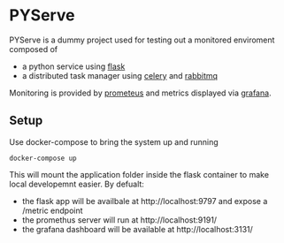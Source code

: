 # PYServe

PYServe is a dummy project used for testing out a monitored enviroment composed of
- a python service using [flask](https://www.palletsprojects.com/p/flask/)
- a distributed task manager using [celery](http://www.celeryproject.org/) and [rabbitmq](https://www.rabbitmq.com/)

Monitoring is provided by [prometeus](https://prometheus.io/) and metrics displayed via [grafana](https://grafana.com/).

## Setup

Use docker-compose to bring the system up and running

```
docker-compose up
```
This will mount the application folder inside the flask container to make local developemnt easier.
By defualt:
- the flask app will be availbale at http://localhost:9797 and expose a /metric endpoint
- the promethus server will run at http://localhost:9191/
- the grafana dashboard will be available at http://localhost:3131/